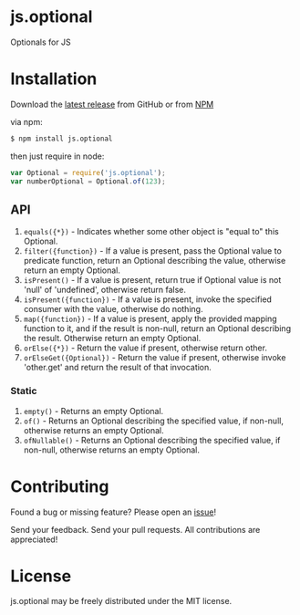 # js.optional

Optionals for JS

# Installation

Download the [latest release](https://github.com/pelish8/js.optional/releases) from GitHub or from [NPM](https://www.npmjs.com/package/js.optional)

via npm:
``` bash
$ npm install js.optional
```

then just require in node:
``` javascript
var Optional = require('js.optional');
var numberOptional = Optional.of(123);
```
## API

1. ``` equals({*}) ``` - Indicates whether some other object is "equal to" this Optional.
1. ``` filter({function}) ``` - If a value is present, pass the Optional value to predicate function, return an Optional describing the value, otherwise return an empty Optional.
1. ``` isPresent() ``` - If a value is present, return true if Optional value is not 'null' of 'undefined', otherwise return false.
1. ``` isPresent({function}) ``` - If a value is present, invoke the specified consumer with the value, otherwise do nothing.
1. ``` map({function}) ``` - If a value is present, apply the provided mapping function to it, and if the result is non-null, return an Optional describing the result. Otherwise return an empty Optional.
1. ``` orElse({*}) ``` - Return the value if present, otherwise return other.
1. ``` orElseGet({Optional}) ``` - Return the value if present, otherwise invoke 'other.get' and return the result of that invocation.

### Static
1. ``` empty() ``` - Returns an empty Optional.
1. ``` of() ``` - Returns an Optional describing the specified value, if non-null, otherwise returns an empty Optional.
1. ``` ofNullable() ``` - Returns an Optional describing the specified value, if non-null, otherwise returns an empty Optional.


# Contributing

Found a bug or missing feature? Please open an [issue](https://github.com/pelish8/js.optional/issues)!

Send your feedback. Send your pull requests. All contributions are appreciated!

# License

js.optional may be freely distributed under the MIT license.
